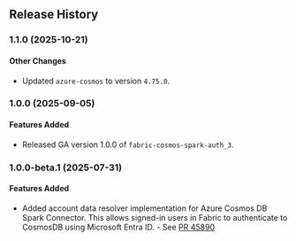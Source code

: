 ## Release History

### 1.1.0 (2025-10-21)

#### Other Changes
* Updated `azure-cosmos` to version `4.75.0`.

### 1.0.0 (2025-09-05)
#### Features Added
* Released GA version 1.0.0 of `fabric-cosmos-spark-auth_3`.

### 1.0.0-beta.1 (2025-07-31)

#### Features Added
* Added account data resolver implementation for Azure Cosmos DB Spark Connector. This allows signed-in users in Fabric to authenticate to CosmosDB using Microsoft Entra ID. - See [PR 45890](https://github.com/Azure/azure-sdk-for-java/pull/45890)

